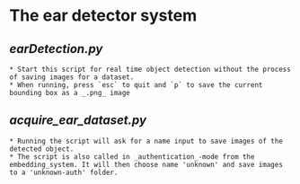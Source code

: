 # The ear detector system

## _earDetection.py_
    * Start this script for real time object detection without the process of saving images for a dataset.
    * When running, press `esc` to quit and `p` to save the current bounding box as a _.png_ image
## _acquire_ear_dataset.py_
    * Running the script will ask for a name input to save images of the detected object.
    * The script is also called in _authentication_-mode from the embedding_system. It will then choose name 'unknown' and save images to a 'unknown-auth' folder.

